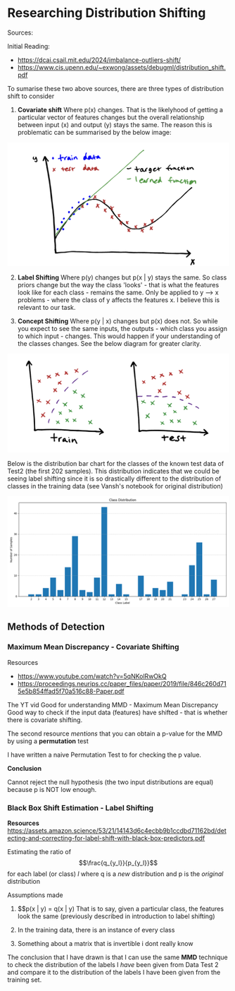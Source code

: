 # Researching Distribution Shifting

Sources:

Initial Reading: 
- https://dcai.csail.mit.edu/2024/imbalance-outliers-shift/
- https://www.cis.upenn.edu/~exwong/assets/debugml/distribution_shift.pdf

To sumarise these two above sources, there are three types of distribution shift
to consider
1. **Covariate shift**
Where p(x) changes. That is the likelyhood of getting a particular vector of features
changes but the overall relationship between input (x) and output (y) stays the same.
The reason this is problematic can be summarised by the below image:

![Explanation of Covariate Shift](./imagesForDocs/covariateShift.png "Covariate Shifting")


2. **Label Shifting**
Where p(y) changes but p(x | y) stays the same. So class priors change but the way
the class 'looks' - that is what the features look like for each class - remains the same. Only be applied to y --> x problems - where the class of y affects the features x.
I believe this is relevant to our task.

3. **Concept Shifting**
Where p(y | x) changes but p(x) does not. So while you expect to see the same inputs,
the outputs - which class you assign to which input - changes. This would happen if your
understanding of the classes changes. See the below diagram for greater clarity.

![Explanation of Concept Shift](./imagesForDocs/conceptShift.png "Concept Shifting")


Below is the distribution bar chart for the classes of the known test data of Test2 (the 
first 202 samples). This distribution indicates that we could be seeing label shifting since
it is so drastically different to the distribution of classes in the training data (see Vansh's notebook for original distribution)

![Test2 class distribution](./imagesForDocs/classDistribution.png "Test 2 Class Distribution")

## Methods of Detection

### Maximum Mean Discrepancy - Covariate Shifting
Resources
- https://www.youtube.com/watch?v=5qNKolRwOkQ
- https://proceedings.neurips.cc/paper_files/paper/2019/file/846c260d715e5b854ffad5f70a516c88-Paper.pdf

The YT vid Good for understanding MMD - Maximum Mean Discrepancy
Good way to check if the input data (features) have shifted - that is whether there
is covariate shifting. 

The second resource _mentions_ that you can obtain a p-value for the MMD by using a **permutation** test

I have written a naive Permutation Test to for checking the p value. 

**Conclusion**

Cannot reject the null hypothesis (the two input distributions are equal) because p is NOT low enough.


### Black Box Shift Estimation - Label Shifting

**Resources**
https://assets.amazon.science/53/21/14143d6c4ecbb9b1ccdbd71162bd/detecting-and-correcting-for-label-shift-with-black-box-predictors.pdf

Estimating the ratio of $$\frac{q_{y_l}}{p_{y_l}}$$ for each label (or class) *l*
where q is a _new_ distribution and p is the _original_ distribution

Assumptions made
1. $$p(x | y) = q(x | y)
That is to say, given a particular class, the features look the same (previously described in introduction to label shifting)

2. In the training data, there is an instance of every class

3. Something about a matrix that is invertible i dont really know

The conclusion that I have drawn is that I can use the same **MMD** technique to check the distribution of the labels I *have* been given from Data Test 2 and compare it to the distribution of the labels I have been given from the training set.

